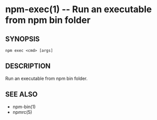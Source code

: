 npm-exec(1) -- Run an executable from npm bin folder
====================================================

## SYNOPSIS

    npm exec <cmd> [args]

## DESCRIPTION

Run an executable from npm bin folder.

## SEE ALSO

* npm-bin(1)
* npmrc(5)
